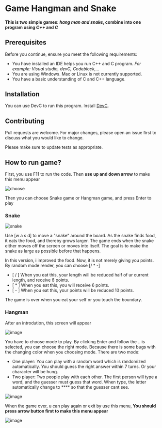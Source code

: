# Game Hangman and Snake

#### This is two simple games: ***hang man and snake***, combine into one program using ***C++*** and ***C***

## **Prerequisites**

Before you continue, ensure you meet the following requirements:

* You have installed an IDE helps you run C++ and C program. *For example: Visual studio, devC, Codeblock,...*
* You are using Windows. Mac or Linux is not currently supported.
* You have a basic understanding of C and C++ language.




## Installation

You can use DevC to run this program. Install [DevC](https://sourceforge.net/projects/orwelldevcpp/).

## Contributing
Pull requests are welcome. For major changes, please open an issue first to discuss what you would like to change.

Please make sure to update tests as appropriate.

## How to run game?

First, you use F11 to run the code. Then **use up and down arrow** to make this menu appear



![choose](https://user-images.githubusercontent.com/70569391/116786882-405f4300-aacb-11eb-9992-2f768b1b2d04.png)



Then you can choose Snake game or Hangman game, and press Enter to play

### Snake



![snake](https://user-images.githubusercontent.com/70569391/116787015-f1fe7400-aacb-11eb-8707-d5e00063c0f2.png)



Use [w a s d] to move a "snake" around the board. As the snake finds food, it eats the food, and thereby grows larger. The game ends when the snake either moves off the screen or moves into itself. The goal is to make the snake as large as possible before that happens.

In this version, i improved the food. Now, it is not merely giving you points. By random mode render, you can choose [/ * -]
* [ / ] When you eat this, your length will be reduced half of ur current length, and receive 6 points.
* [ * ] When you eat this, you will receive 6 points.
* [ - ] When you eat this, your points will be reduced 10 points.


The game is over when you eat your self or you touch the boundary.

### Hangman

After an introdution, this screen will appear


![image](https://user-images.githubusercontent.com/70569391/116787741-16f4e600-aad0-11eb-84df-d046c363c59e.png)



You have to choose mode to play. By clicking Enter and follow the .. is selected, you can choose the right mode. Because there is some bugs with the changing color when you choosing mode.
There are two mode:
* One player: You can play with a random word which is randomized automatically.
You should guess the right answer within 7 turns. Or your character will be hung.
* Two player: Two people play with each other. The first person will type a word, and the guesser must guess that word. When type, the letter automatically change to **** so that the guesser cant see.


![image](https://user-images.githubusercontent.com/70569391/116787853-c3cf6300-aad0-11eb-9701-b36ab8d9a32c.png)


When the game over, u can play again or exit by use this menu, **You should press arrow button first to make this menu appear**


![image](https://user-images.githubusercontent.com/70569391/116788286-ecf0f300-aad2-11eb-8242-dbd1acb6b649.png)



